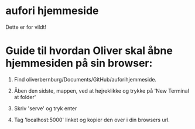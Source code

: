 # aufori hjemmeside

Dette er for vildt!

# Guide til hvordan Oliver skal åbne hjemmesiden på sin browser:

1) Find oliverbernburg/Documents/GitHub/auforihjemmeside. 
2) Åben den sidste, mappen, ved at højreklikke og trykke på 'New Terminal at folder'
3) Skriv 'serve' og tryk enter

4) Tag 'localhost:5000' linket og kopier den over i din browsers url.

